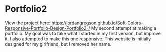 # Portfolio2
View the project here: https://jordangregson.github.io/Soft-Colors-Responsive-Portfolio-Design-Portfolio2-/
My second attempt at making a portfolio. My goal was to take what I started in my first version, but improve it. I also attempted to make this one responsive. This website is initially designed for my girlfriend, but I removed her name.
